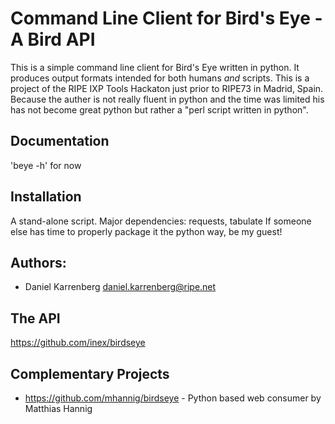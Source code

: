 
# Command Line Client for Bird's Eye - A Bird API

This is a simple command line client for Bird's Eye written in python. It produces output formats intended for both humans *and* scripts.
This is a project of the RIPE IXP Tools Hackaton just prior to RIPE73 in Madrid, Spain.
Because the auther is not really fluent in python and the time was limited his has not become great python but rather a "perl script written in python".

## Documentation

'beye -h' for now

## Installation

A stand-alone script. Major dependencies: requests, tabulate
If someone else has time to properly package it the python way, be my guest!

## Authors:

 * Daniel Karrenberg <daniel.karrenberg@ripe.net>

## The API

https://github.com/inex/birdseye  

## Complementary Projects

* https://github.com/mhannig/birdseye - Python based web consumer by Matthias Hannig
